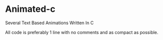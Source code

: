 # Animated-c
Several Text Based Animations Written In C

All code is preferably 1 line with no comments and as compact as possible.
